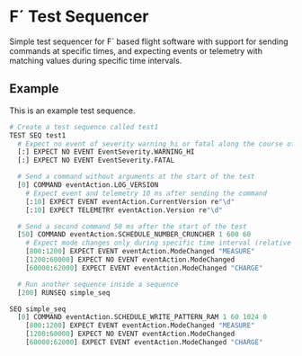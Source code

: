 # F´ Test Sequencer

Simple test sequencer for F´ based flight software with support for sending
commands at specific times, and expecting events or telemetry with matching
values during specific time intervals.

## Example

This is an example test sequence.

```python
# Create a test sequence called test1
TEST SEQ test1
  # Expect no event of severity warning_hi or fatal along the course of the test
  [:] EXPECT NO EVENT EventSeverity.WARNING_HI
  [:] EXPECT NO EVENT EventSeverity.FATAL

  # Send a command without arguments at the start of the test
  [0] COMMAND eventAction.LOG_VERSION
    # Expect event and telemetry 10 ms after sending the command
    [:10] EXPECT EVENT eventAction.CurrentVersion re"\d"
    [:10] EXPECT TELEMETRY eventAction.Version re"\d"

  # Send a second command 50 ms after the start of the test
  [50] COMMAND eventAction.SCHEDULE_NUMBER_CRUNCHER 1 600 60
    # Expect mode changes only during specific time interval (relative to the command)
    [800:1200] EXPECT EVENT eventAction.ModeChanged "MEASURE"
    [1200:60000] EXPECT NO EVENT eventAction.ModeChanged
    [60000:62000] EXPECT EVENT eventAction.ModeChanged "CHARGE"

  # Run another sequence inside a sequence
  [200] RUNSEQ simple_seq

SEQ simple_seq
  [0] COMMAND eventAction.SCHEDULE_WRITE_PATTERN_RAM 1 60 1024 0
    [800:1200] EXPECT EVENT eventAction.ModeChanged "MEASURE"
    [1200:60000] EXPECT NO EVENT eventAction.ModeChanged
    [60000:62000] EXPECT EVENT eventAction.ModeChanged "CHARGE"
```
